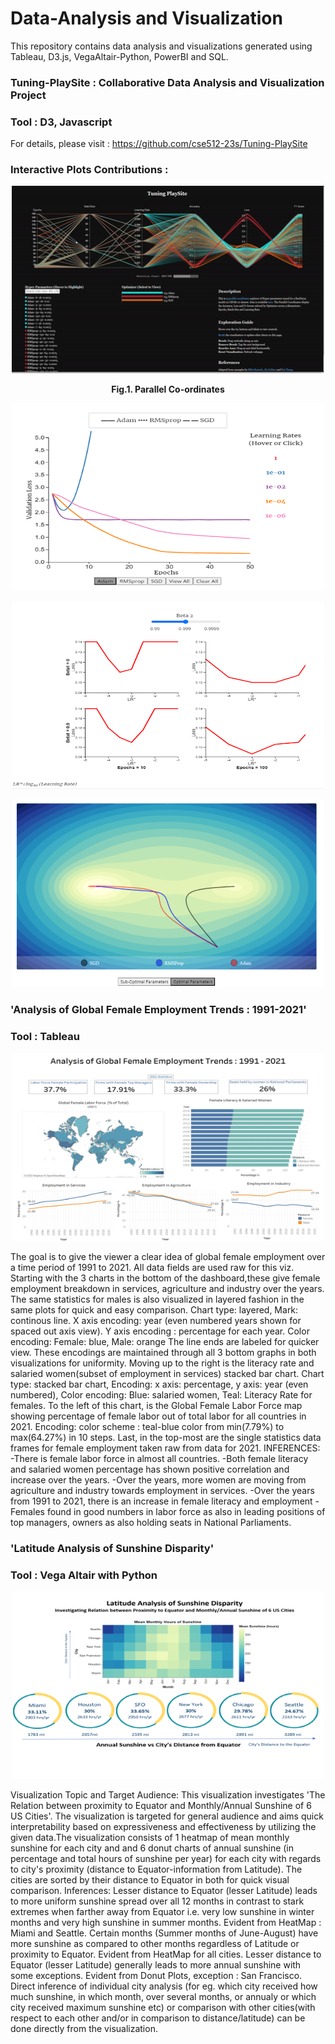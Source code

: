 # Data-Analysis and Visualization
This repository contains data analysis and visualizations generated using Tableau, D3.js, VegaAltair-Python, PowerBI and SQL. 

### Tuning-PlaySite : Collaborative Data Analysis and Visualization Project 
### Tool : D3, Javascript 
For details, please visit : https://github.com/cse512-23s/Tuning-PlaySite 


### Interactive Plots Contributions :

<p align="center">
  <img src="Images/d3_parallelcoords.gif" alt="Fig.1. Parallel Co-ordinates" width="500" height="300" />
</p>

<p align="center">
  <strong>Fig.1. Parallel Co-ordinates</strong>
</p>



<p align="center">
  <img src="Images/tuning-playsite-pg3.png" width="500" height="300" />
</p>

<p align="center">
  <img src="Images/tuning-playsite-pg4-1.png" width="500" height="300" />
</p>

<p align="center">
  <img src="Images/tuning-playsite-pg4-2.png" width="500" height="300" />
</p>


### 'Analysis of Global Female Employment Trends : 1991-2021'
### Tool : Tableau 

<p align="center">
  <img src="Images/global_female_employment_trends_dashboard.png" width="500" height="300" />
</p>

The goal is to give the viewer a clear idea of global female employment over a time period of 1991 to 2021. All data fields are used raw for this viz. Starting with the 3 charts in the bottom of the dashboard,these give female employment breakdown in services, agriculture and industry over the years. The same statistics for males is also visualized in layered fashion in the same plots for quick and easy comparison. Chart type: layered, Mark: continous line. X axis encoding: year (even numbered years shown for spaced out axis view). Y axis encoding : percentage for each year. Color encoding: Female: blue, Male: orange The line ends are labeled for quicker view. These encodings are maintained through all 3 bottom graphs in both visualizations for uniformity. Moving up to the right is the literacy rate and salaried women(subset of employment in services) stacked bar chart. Chart type: stacked bar chart, Encoding: x axis: percentage, y axis: year (even numbered), Color encoding: Blue: salaried women, Teal: Literacy Rate for females. To the left of this chart, is the Global Female Labor Force map showing percentage of female labor out of total labor for all countries in 2021. Encoding: color scheme : teal-blue color from min(7.79%) to max(64.27%) in 10 steps. Last, in the top-most are the single statistics data frames for female employment taken raw from data for 2021.
INFERENCES: -There is female labor force in almost all countries. -Both female literacy and salaried women percentage has shown positive correlation and increase over the years. -Over the years, more women are moving from agriculture and industry towards employment in services. -Over the years from 1991 to 2021, there is an increase in female literacy and employment -Females found in good numbers in labor force as also in leading positions of top managers, owners as also holding seats in National Parliaments.


### 'Latitude Analysis of Sunshine Disparity' 
### Tool : Vega Altair with Python

<p align="center">
  <img src="Images/vega.png" width="500" height="300" />
</p>


Visualization Topic and Target Audience: This visualization investigates 'The Relation between proximity to Equator and Monthly/Annual Sunshine of 6 US Cities'. The visualization is targeted for general audience and aims quick interpretability based on expressiveness and effectiveness by utilizing the given data.The visualization consists of 1 heatmap of mean monthly sunshine for each city and and 6 donut charts of annual sunshine (in percentage and total hours of sunshine per year) for each city with regards to city's proximity (distance to Equator-information from Latitude). The cities are sorted by their distance to Equator in both for quick visual comparison. 
Inferences:
Lesser distance to Equator (lesser Latitude) leads to more uniform sunshine spread over all 12 months in contrast to stark extremes when farther away from Equator i.e. very low sunshine in winter months and very high sunshine in summer months. Evident from HeatMap : Miami and Seattle.
Certain months (Summer months of June-August) have more sunshine as compared to other months regardless of Latitude or proximity to Equator. Evident from HeatMap for all cities.
Lesser distance to Equator (lesser Latitude) generally leads to more annual sunshine with some exceptions. Evident from Donut Plots, exception : San Francisco.
Direct inference of individual city analysis (for eg. which city received how much sunshine, in which month, over several months, or annualy or which city received maximum sunshine etc) or comparison with other cities(with respect to each other and/or in comparison to distance/latitude) can be done directly from the visualization.





